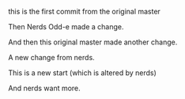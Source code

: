 this is the first commit from the original master

Then Nerds Odd-e made a change.

And then this original master made another change.


A new change from nerds.

This is a new start (which is altered by nerds)


And nerds want more.
